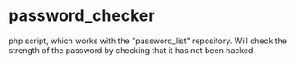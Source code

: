 # password_checker
php script, which works with the "password_list" repository. Will check the strength of the password by checking that it has not been hacked.
